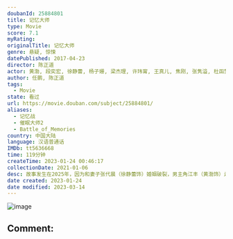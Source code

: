 ```yaml
---
doubanId: 25884801
title: 记忆大师
type: Movie
score: 7.1
myRating: 
originalTitle: 记忆大师
genre: 悬疑, 惊悚
datePublished: 2017-04-23
director: 陈正道
actor: 黄渤, 段奕宏, 徐静蕾, 杨子姗, 梁杰理, 许玮甯, 王真儿, 焦刚, 张隽溢, 杜函梦, 栾元晖, 曹英睿, 何禄, 约恩·奥布赖恩, 赵慧仙, 胡明, 邵胜杰, 靳锦, 常进, 阿尼莎·沙阿, 吴玉芳, 杨凯迪, 许薇, 高叶, 郑楚一, 孟宇, 王瑶, 郑小毛, 郑奇, 李燕生, 杜翊, 蒙西乍·布涅西迪索邦, 许芳铱, 帕尔集拉·莱尔达韦威德
author: 任鹏, 陈正道
tags:
  - Movie
state: 看过
url: https://movie.douban.com/subject/25884801/
aliases:
  - 记忆战
  - 催眠大师2
  - Battle_of_Memories
country: 中国大陆
language: 汉语普通话
IMDb: tt5636668
time: 119分钟
createTime: 2023-01-24 00:46:17
collectionDate: 2021-01-06
desc: 故事发生在2025年，因为和妻子张代晨（徐静蕾饰）婚姻破裂，男主角江丰（黄渤饰）走进记忆大师医疗中心接受手术，却不料手术失误记忆被错误重载，他莫名其妙变成了“杀人凶手”。警官沈汉强（段奕宏饰）的...
date created: 2023-01-24
date modified: 2023-03-14
---
```


![image](p2455156816.jpg)

Comment:
---
